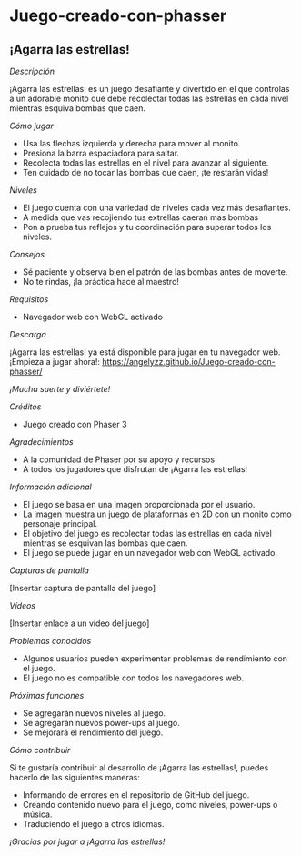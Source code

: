 # Juego-creado-con-phasser
## ¡Agarra las estrellas!

*Descripción*

¡Agarra las estrellas! es un juego desafiante y divertido en el que controlas a un adorable monito que debe recolectar todas las estrellas en cada nivel mientras esquiva bombas que caen.

*Cómo jugar*

* Usa las flechas izquierda y derecha para mover al monito.
* Presiona la barra espaciadora para saltar.
* Recolecta todas las estrellas en el nivel para avanzar al siguiente.
* Ten cuidado de no tocar las bombas que caen, ¡te restarán vidas!

*Niveles*

* El juego cuenta con una variedad de niveles cada vez más desafiantes.
* A medida que vas recojiendo tus extrellas caeran mas bombas 
* Pon a prueba tus reflejos y tu coordinación para superar todos los niveles.

*Consejos*

* Sé paciente y observa bien el patrón de las bombas antes de moverte.
* No te rindas, ¡la práctica hace al maestro!

*Requisitos*

* Navegador web con WebGL activado

*Descarga*

¡Agarra las estrellas! ya está disponible para jugar en tu navegador web. ¡Empieza a jugar ahora!: https://angelyzz.github.io/Juego-creado-con-phasser/

*¡Mucha suerte y diviértete!*

*Créditos*

* Juego creado con Phaser 3

*Agradecimientos*

* A la comunidad de Phaser por su apoyo y recursos
* A todos los jugadores que disfrutan de ¡Agarra las estrellas!

*Información adicional*

* El juego se basa en una imagen proporcionada por el usuario.
* La imagen muestra un juego de plataformas en 2D con un monito como personaje principal.
* El objetivo del juego es recolectar todas las estrellas en cada nivel mientras se esquivan las bombas que caen.
* El juego se puede jugar en un navegador web con WebGL activado.

*Capturas de pantalla*

[Insertar captura de pantalla del juego]

*Vídeos*

[Insertar enlace a un vídeo del juego]

*Problemas conocidos*

* Algunos usuarios pueden experimentar problemas de rendimiento con el juego.
* El juego no es compatible con todos los navegadores web.

*Próximas funciones*

* Se agregarán nuevos niveles al juego.
* Se agregarán nuevos power-ups al juego.
* Se mejorará el rendimiento del juego.

*Cómo contribuir*

Si te gustaría contribuir al desarrollo de ¡Agarra las estrellas!, puedes hacerlo de las siguientes maneras:

* Informando de errores en el repositorio de GitHub del juego.
* Creando contenido nuevo para el juego, como niveles, power-ups o música.
* Traduciendo el juego a otros idiomas.

*¡Gracias por jugar a ¡Agarra las estrellas!*
